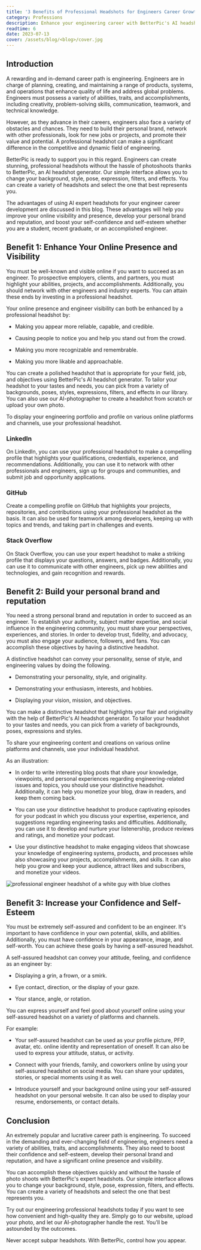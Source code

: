```yaml
---
title: '3 Benefits of Professional Headshots for Engineers Career Growth'
category: Professions
description: Enhance your engineering career with BetterPic's AI headshot generator. Build your online presence, and personal brand with engineer professional headshots.
readtime: 6
date: 2023-07-13
cover: /assets/blog/<blog>/cover.jpg
---
```

## Introduction
A rewarding and in-demand career path is engineering. Engineers are in charge of planning, creating, and maintaining a range of products, systems, and operations that enhance quality of life and address global problems. Engineers must possess a variety of abilities, traits, and accomplishments, including creativity, problem-solving skills, communication, teamwork, and technical knowledge.

However, as they advance in their careers, engineers also face a variety of obstacles and chances. They need to build their personal brand, network with other professionals, look for new jobs or projects, and promote their value and potential. A professional headshot can make a significant difference in the competitive and dynamic field of engineering.

BetterPic is ready to support you in this regard. Engineers can create stunning, professional headshots without the hassle of photoshoots thanks to BetterPic, an AI headshot generator. Our simple interface allows you to change your background, style, pose, expression, filters, and effects. You can create a variety of headshots and select the one that best represents you.

The advantages of using AI expert headshots for your engineer career development are discussed in this blog. These advantages will help you improve your online visibility and presence, develop your personal brand and reputation, and boost your self-confidence and self-esteem whether you are a student, recent graduate, or an accomplished engineer.

## Benefit 1: Enhance Your Online Presence and Visibility
You must be well-known and visible online if you want to succeed as an engineer. To prospective employers, clients, and partners, you must highlight your abilities, projects, and accomplishments. Additionally, you should network with other engineers and industry experts. You can attain these ends by investing in a professional headshot.

Your online presence and engineer visibility can both be enhanced by a professional headshot by:

- Making you appear more reliable, capable, and credible.

- Causing people to notice you and help you stand out from the crowd.

- Making you more recognizable and remembrable.

- Making you more likable and approachable.

You can create a polished headshot that is appropriate for your field, job, and objectives using BetterPic's AI headshot generator. To tailor your headshot to your tastes and needs, you can pick from a variety of backgrounds, poses, styles, expressions, filters, and effects in our library. You can also use our AI-photographer to create a headshot from scratch or upload your own photo.

To display your engineering portfolio and profile on various online platforms and channels, use your professional headshot.

### LinkedIn 
On LinkedIn, you can use your professional headshot to make a compelling profile that highlights your qualifications, credentials, experience, and recommendations. Additionally, you can use it to network with other professionals and engineers, sign up for groups and communities, and submit job and opportunity applications.

### GitHub
Create a compelling profile on GitHub that highlights your projects, repositories, and contributions using your professional headshot as the basis. It can also be used for teamwork among developers, keeping up with topics and trends, and taking part in challenges and events.

### Stack Overflow
On Stack Overflow, you can use your expert headshot to make a striking profile that displays your questions, answers, and badges. Additionally, you can use it to communicate with other engineers, pick up new abilities and technologies, and gain recognition and rewards.

## Benefit 2: Build your personal brand and reputation
You need a strong personal brand and reputation in order to succeed as an engineer. To establish your authority, subject matter expertise, and social influence in the engineering community, you must share your perspectives, experiences, and stories. In order to develop trust, fidelity, and advocacy, you must also engage your audience, followers, and fans. You can accomplish these objectives by having a distinctive headshot.

A distinctive headshot can convey your personality, sense of style, and engineering values by doing the following.

- Demonstrating your personality, style, and originality.

- Demonstrating your enthusiasm, interests, and hobbies.

- Displaying your vision, mission, and objectives.

You can make a distinctive headshot that highlights your flair and originality with the help of BetterPic's AI headshot generator. To tailor your headshot to your tastes and needs, you can pick from a variety of backgrounds, poses, expressions and styles.

To share your engineering content and creations on various online platforms and channels, use your individual headshot.

As an illustration:

- In order to write interesting blog posts that share your knowledge, viewpoints, and personal experiences regarding engineering-related issues and topics, you should use your distinctive headshot. Additionally, it can help you monetize your blog, draw in readers, and keep them coming back.

- You can use your distinctive headshot to produce captivating episodes for your podcast in which you discuss your expertise, experience, and suggestions regarding engineering tasks and difficulties. Additionally, you can use it to develop and nurture your listenership, produce reviews and ratings, and monetize your podcast.

- Use your distinctive headshot to make engaging videos that showcase your knowledge of engineering systems, products, and processes while also showcasing your projects, accomplishments, and skills. It can also help you grow and keep your audience, attract likes and subscribers, and monetize your videos.

![professional engineer headshot of a white guy with blue clothes](https://www.betterpic.io/_vercel/image?url=/assets/blog/media/model-examples-1/betterpic-generated-headshot-94.jpg&w=768&q=70)

## Benefit 3: Increase your Confidence and Self-Esteem
You must be extremely self-assured and confident to be an engineer. It's important to have confidence in your own potential, skills, and abilities. Additionally, you must have confidence in your appearance, image, and self-worth. You can achieve these goals by having a self-assured headshot.

A self-assured headshot can convey your attitude, feeling, and confidence as an engineer by:

- Displaying a grin, a frown, or a smirk.

- Eye contact, direction, or the display of your gaze.

- Your stance, angle, or rotation.

You can express yourself and feel good about yourself online using your self-assured headshot on a variety of platforms and channels.

For example:

- Your self-assured headshot can be used as your profile picture, PFP, avatar, etc. online identity and representation of oneself. It can also be used to express your attitude, status, or activity.

- Connect with your friends, family, and coworkers online by using your self-assured headshot on social media. You can share your updates, stories, or special moments using it as well.

- Introduce yourself and your background online using your self-assured headshot on your personal website. It can also be used to display your resume, endorsements, or contact details.

## Conclusion
An extremely popular and lucrative career path is engineering. To succeed in the demanding and ever-changing field of engineering, engineers need a variety of abilities, traits, and accomplishments. They also need to boost their confidence and self-esteem, develop their personal brand and reputation, and have a significant online presence and visibility.

You can accomplish these objectives quickly and without the hassle of photo shoots with BetterPic's expert headshots. Our simple interface allows you to change your background, style, pose, expression, filters, and effects. You can create a variety of headshots and select the one that best represents you.

Try out our engineering professional headshots today if you want to see how convenient and high-quality they are. Simply go to our website, upload your photo, and let our AI-photographer handle the rest. You'll be astounded by the outcomes.

Never accept subpar headshots. With BetterPic, control how you appear.
